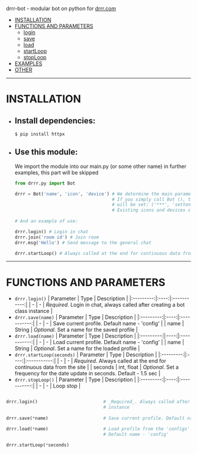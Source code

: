 
drrr-bot - modular bot on python for [drrr.com](https://drrr.com)

- [INSTALLATION](#installation)
- [FUNCTIONS AND PARAMETERS](#functions-and-parameters)
    - [login](#login)
    - [save](#savename)
    - [load](#load)
    - [startLoop](#startLoop)
    - [stopLoop](#stopLoop)
- [EXAMPLES](#examples)
- [OTHER](#other)

***

# INSTALLATION

- ## Install dependencies:
    ```
    $ pip install httpx
    ```
    
- ## Use this module:
    We import the module into our main.py (or some other name) in further examples, this part will be skipped
    ```python
    from drrr.py import Bot
    
    drrr = Bot('name', 'icon', 'device') # We determine the main parameters of the bot.
                                         # If you simply call Bot (), the default parameters
                                         # will be set: ('***', 'setton', 'Bot')
                                         # Existing icons and devices can be viewed in "other"
                                         
    # And an example of use:
    
    drrr.login() # Login in chat
    drrr.join('room id') # Join room
    drrr.msg('Hello') # Send message to the general chat
    
    drrr.startLoop() # Always called at the end for continuous data from the site
    ```
    
***

# FUNCTIONS AND PARAMETERS


- `drrr.login()`
    | Parameter | Type | Description |
    |:---------:|:----:|:-----------:|
    | - | - | _Required_. Login in chat, always called after creating a bot class instance |
- `drrr.save(name)`
    | Parameter | Type | Description |
    |:---------:|:----:|:-----------:|
    | - | - | Save current profile. Default name - 'config' |
    | name | String | _Optional_. Set a name for the saved profile |
- `drrr.load(name)`
    | Parameter | Type | Description |
    |:---------:|:----:|:-----------:|
    | - | - | Load current profile. Default name - 'config' |
    | name | String | _Optional_. Set a name for the loaded profile |
- `drrr.startLoop(seconds)`
    | Parameter | Type | Description |
    |:---------:|:----:|:-----------:|
    | - | - | _Required_. Always called at the end for continuous data from the site |
    | seconds | int, float | _Optional_. Set a frequency for the date update in seconds. Default - 1.5 sec |
- `drrr.stopLoop()`
    | Parameter | Type | Description |
    |:---------:|:----:|:-----------:|
    | - | - | Loop stop |

```python

drrr.login()                         # _Required_. Always called after creating a bot class 
                                     # instance
                                    
drrr.save(*name)                     # Save current profile. Default name - 'config'

drrr.load(*name)                     # Load profile from the 'configs' folder in the root.
                                     # Default name - 'config'

drrr.startLoop(*seconds)
```
